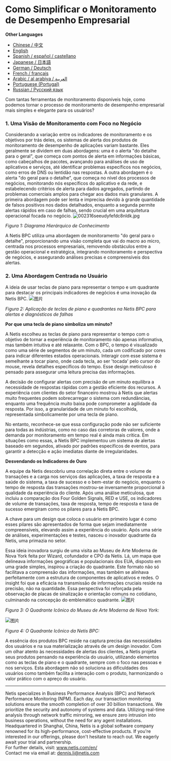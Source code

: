 # Como Simplificar o Monitoramento de Desempenho Empresarial

**Other Languages**

+ [Chinese / 中文](https://github.com/lvdeshuii/OverFlow/blob/main/docs/zh/How-to-Gracefully-Implement-Business-Performance-Monitoring-zh.md)
+ [English](https://github.com/lvdeshuii/OverFlow/blob/main/docs/en/How-to-Gracefully-Implement-Business-Performance-Monitoring-en.md)
+ [Spanish / español / castellano](https://github.com/lvdeshuii/OverFlow/blob/main/docs/es/How-to-Gracefully-Implement-Business-Performance-Monitoring-es.md)
+ [Japanese / 日本語](https://github.com/lvdeshuii/OverFlow/blob/main/docs/ja/How-to-Gracefully-Implement-Business-Performance-Monitoring-ja.md)
+ [German / Deutsch](https://github.com/lvdeshuii/OverFlow/blob/main/docs/de/How-to-Gracefully-Implement-Business-Performance-Monitoring-de.md)
+ [French / français](https://github.com/lvdeshuii/OverFlow/blob/main/docs/fr/How-to-Gracefully-Implement-Business-Performance-Monitoring-fr.md)
+ [Arabic / al arabiya / العربية](https://github.com/lvdeshuii/OverFlow/blob/main/docs/ar/How-to-Gracefully-Implement-Business-Performance-Monitoring-ar.md)
+ [Portuguese (Portugal)](https://github.com/lvdeshuii/OverFlow/blob/main/docs/pt/How-to-Gracefully-Implement-Business-Performance-Monitoring-pt.md)
+ [Russian / Русский язык](https://github.com/lvdeshuii/OverFlow/blob/main/docs/ru/How-to-Gracefully-Implement-Business-Performance-Monitoring-ru.md)


Com tantas ferramentas de monitoramento disponíveis hoje, como podemos tornar o processo de monitoramento de desempenho empresarial mais simples e elegante para os usuários?

### **1. Uma Visão de Monitoramento com Foco no Negócio**

Considerando a variação entre os indicadores de monitoramento e os objetivos por trás deles, os sistemas de alerta dos produtos de monitoramento de desempenho de aplicações variam bastante. Eles geralmente se dividem em duas abordagens: uma é o alerta "do detalhe para o geral", que começa com pontos de alerta em informações básicas, como cabeçalhos de pacotes, avançando para análises de uso de aplicativos e serviços, até identificar problemas específicos nos negócios, como erros de DNS ou lentidão nas respostas. A outra abordagem é o alerta "do geral para o detalhe", que começa no nível dos processos de negócios, monitorando nós específicos do aplicativo e da rede, e estabelecendo critérios de alerta para dados agregados, partindo de problemas comerciais amplos para chegar aos dados mais granulares. A primeira abordagem pode ser lenta e imprecisa devido à grande quantidade de falsos positivos nos dados detalhados, enquanto a segunda permite alertas rápidos em caso de falhas, sendo crucial em uma arquitetura operacional focada no negócio.
![002316seeudyfefdc8nldk.jpg](http://image.sciencenet.cn/album/201306/28/002316seeudyfefdc8nldk.jpg)

*Figura 1: Diagrama Hierárquico de Conhecimento*

A Netis BPC utiliza uma abordagem de monitoramento "do geral para o detalhe", proporcionando uma visão completa que vai do macro ao micro, centrada nos processos empresariais, removendo obstáculos entre a gestão operacional e estratégica, integrando monitoramento e perspectiva de negócios, e assegurando análises precisas e compreensíveis dos alertas.

### **2. Uma Abordagem Centrada no Usuário**

A ideia de usar teclas de piano para representar o tempo e um quadrante para destacar os principais indicadores de negócios é uma inovação da Netis BPC.
![图片](https://mmbiz.qpic.cn/mmbiz_gif/o672k3fsicq0zib9UrUva92PkicX1HbHqyo1rZQMYRmK4Yfiambegqu7bWA3usmGboVBg1Ziav7DHAmztEEPeSWuh7Q/640?wx_fmt=gif&wxfrom=5&wx_lazy=1)

*Figura 2: Aplicação de teclas de piano e quadrantes na Netis BPC para alertas e diagnósticos de falhas*

**Por que uma tecla de piano simboliza um minuto?**

A Netis escolheu as teclas de piano para representar o tempo com o objetivo de tornar a experiência de monitoramento não apenas informativa, mas também intuitiva e até relaxante. Com o BPC, o tempo é visualizado como uma série de segmentos de um minuto, cada um codificado por cores para indicar diferentes estados operacionais. Interagir com esse sistema é semelhante a tocar piano, onde cada tecla, ao ser 'tocada' pelo cursor do mouse, revela detalhes específicos do tempo. Esse design meticuloso é pensado para assegurar uma leitura precisa das informações.

A decisão de configurar alertas com precisão de um minuto equilibra a necessidade de respostas rápidas com a gestão eficiente dos recursos. A experiência com clientes do setor financeiro mostrou à Netis que alertas muito frequentes podem sobrecarregar o sistema com redundâncias, enquanto uma frequência muito baixa pode comprometer a agilidade da resposta. Por isso, a granularidade de um minuto foi escolhida, representada simbolicamente por uma tecla de piano.

No entanto, reconhece-se que essa configuração pode não ser suficiente para todas as indústrias, como no caso das corretoras de valores, onde a demanda por monitoramento em tempo real é ainda mais crítica. Em situações como essas, a Netis BPC implementou um sistema de alertas baseado em segundos, ativado por padrões específicos de eventos, para garantir a detecção e ação imediatas diante de irregularidades.

**Desvendando os Indicadores de Ouro**

A equipe da Netis descobriu uma correlação direta entre o volume de transações e a carga nos serviços das aplicações, a taxa de resposta e a saúde do sistema, a taxa de sucesso e o bem-estar do negócio, enquanto o tempo de resposta das transações mostrou-se inversamente proporcional à qualidade da experiência do cliente. Após uma análise meticulosa, que incluiu a comparação dos Four Golden Signals, RED e USE, os indicadores de volume de transações, taxa de resposta, tempo de resposta e taxa de sucesso emergiram como os pilares para a Netis BPC.

A chave para um design que coloca o usuário em primeiro lugar é como esses pilares são apresentados de forma que sejam imediatamente compreensíveis, elevando assim a experiência do usuário. Após uma série de análises, experimentações e testes, nasceu o inovador quadrante da Netis, uma primazia no setor.

Essa ideia inovadora surgiu de uma visita ao Museu de Arte Moderna de Nova York feita por Wizard, cofundador e CPO da Netis. Lá, um mapa que delineava informações geográficas e populacionais dos EUA, disposto em uma grade simples, inspirou a criação do quadrante. Este formato não só facilitava a compreensão das informações, mas também se alinhava perfeitamente com a estrutura de componentes de aplicativos e redes. O insight foi que a eficácia na transmissão de informações cruciais reside na precisão, não na quantidade. Essa perspectiva foi reforçada pela observação de placas de sinalização e orientação comuns no cotidiano, culminando na concepção do emblemático quadrante.
![图片](https://mmbiz.qpic.cn/mmbiz_jpg/o672k3fsicq0zib9UrUva92PkicX1HbHqyo8icuiaU00eVBRmcY23lm9lq2fzViaRNFP7DiaiccI3GpszkEpyQFMf4TEQw/640?wx_fmt=jpeg&wxfrom=5&wx_lazy=1&wx_co=1)

*Figura 3: O Quadrante Icônico do Museu de Arte Moderna de Nova York:*

![图片](https://mmbiz.qpic.cn/mmbiz_gif/o672k3fsicq0zib9UrUva92PkicX1HbHqyoVNumuLZRlcb00S7bS3dP9oicnycxmmwSAGrvAukAunwnB6HePm1FFUg/640?wx_fmt=gif&wxfrom=5&wx_lazy=1)

*Figura 4: O Quadrante Icônico da Netis BPC:*

A essência dos produtos BPC reside na captura precisa das necessidades dos usuários e na sua materialização através de um design inovador. Com um olhar atento às necessidades de alertas dos clientes, a Netis projeta seus produtos pensando na experiência do usuário, utilizando elementos como as teclas de piano e o quadrante, sempre com o foco nas pessoas e nos serviços. Esta abordagem não só soluciona as dificuldades dos usuários como também facilita a interação com o produto, harmonizando o valor prático com o apreço do usuário.

***
Netis specializes in Business Performance Analysis (BPC) and Network Performance Monitoring (NPM). Each day, our transaction monitoring solutions ensure the smooth completion of over 30 billion transactions. We prioritize the security and autonomy of systems and data. Utilizing real-time analysis through network traffic mirroring, we ensure zero intrusion into business operations, without the need for any agent installations. Headquartered in Shanghai, China, Netis is a global software company renowned for its high-performance, cost-effective products. If you're interested in our offerings, please don't hesitate to reach out. We eagerly await your trial and partnership.  
For further details, visit: www.netis.com/en/  
Contact me via email at: dennis.li@netis.com
